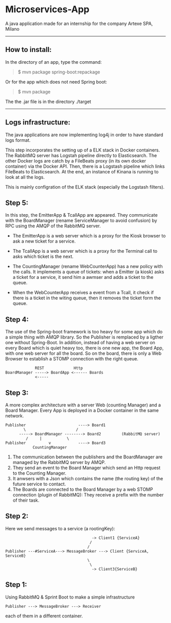 # Microservices-App

A java application made for an internship for the company Artexe SPA, Milano

--------------

## How to install:

In the directory of an app, type the command:

> $ mvn package spring-boot:repackage

Or for the app which does not need Spring boot:

> $ mvn package

The the .jar file is in the directory ./target

--------------
## Logs infrastructure:

The java applications are now implementing log4j in order to have standard logs format.

This step incorporates the setting up of a ELK stack in Docker containers. The RabbitMQ server has Logstah pipeline directly to Elasticsearch. The other Docker logs are catch by a FileBeats proxy (in its own docker container) via the Docker API. Then, there is a Logstash pipeline which links FileBeats to Elasticsearch. At the end, an instance of Kinana is running to look at all the logs.

This is mainly configration of the ELK stack (especially the Logstash filters).


## Step 5:

In this step, the EmitterApp & TcallApp are appeared. They communicate with the BoardManager (rename ServiceManager to avoid confusion) by RPC using the AMQP of the RabbitMQ server.
* The EmitterApp is a web server which is a proxy for the Kiosk browser to ask a new ticket for a service.  

* The TcallApp  is a web server which is a proxy for the Terminal call to asks which ticket is the next.  

* The CountingManager (rename WebCounterApp) has a new policy with the calls. It implements a queue of tickets: when a Emitter (a kiosk) asks a ticket for a service,
it send him a awmser and adds a ticket to the queue.
* When the WebCounterApp receives a event from a Tcall, it check if there is a ticket in the witing queue, then it removes the ticket form the queue.   

## Step 4:

The use of the Spring-boot framework is too heavy for some app which do a simple thing
with AMQP library. So the Publisher is remplaced by a ligther one without Spring-Boot.
In addition, instead of having a web server on every Board which is quiet heavy too,
there is one new app, the Board App, with one web server for all the board. So on the
board, there is only a Web Browser to establish a STOMP connection with the right
queue.

                 REST             Http
	BoardManager -----> BoardApp <------ Boards  
	             <-----




## Step 3:

A more complex architecture with a server Web (counting Manager) and a Board Manager.
Every App is deployed in a Docker container in the same network.



 	Publisher                       ----> Board1
            \                      /
          -----> BoardManager --------> Board2         (RabbitMQ server)
		     /     |           \
 	Publisher          v            ----> Board3
            	CountingManager


1) The communication between the publishers and the BoardManager are managed by the
RabbitMQ server by AMQP.
2) They send an event to the Board Manager which send an Http request to the Counting Manager.  
3) It anwsers with a Json which contains the name (the routing key) of the future
service to contact.  
4) The Boards are connected to the Board Manager by a web STOMP connection (plugin of RabbitMQ): They receive a prefix with the number of their task.




## Step 2:

Here we send messages to a service (a rootingKey):



                                   	      -> Client1 {ServiceA}
                                         /
                                        /
 	Publisher ---#ServiceA---> MessageBroker ---> Client {ServiceA, ServiceB}
                                        \
                                         \
                                   	      -> Client3{ServiceB}



## Step 1:

Using RabbitMQ & Sprint Boot to make a simple infrastructure


  	Publisher ---> MessageBroker ---> Receiver

each of them in a different container.
